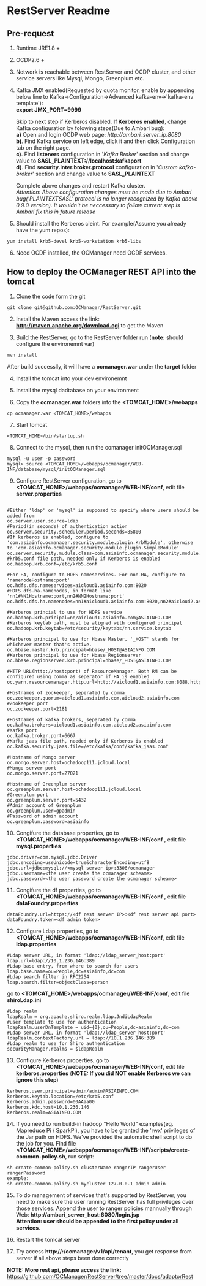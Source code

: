 # RestServer Readme
## Pre-request
1. Runtime JRE1.8 +  
2. OCDP2.6 +  
3. Network is reachable between RestServer and OCDP cluster, and other service servers like Mysql, Mongo, Greenplum etc.  
4. Kafka JMX enabled(Requested by quota monitor, enable by appending below line to Kafka->Configuration->Advanced kafka-env->'kafka-env template'):  
**export JMX_PORT=9999**  

   Skip to next step if Kerberos disabled. **If Kerberos enabled**, change Kafka configuration by folowing steps(Due to Ambari bug):  
   **a)** Open and login OCDP web page: *http://ambari_server_ip:8080*  
   **b)**. Find Kafka service on left edge, click it and then click Configuration tab on the right page.  
   **c)**. Find **listeners** configuration in '*Kafka Broker*' section and change value to **SASL_PLAINTEXT://localhost:kafkaport**  
   **d)**. Find **security.inter.broker.protocol** configuration in '*Custom kafka-broker*' section and change value to **SASL_PLAINTEXT**  

   Complete above changes and restart Kafka cluster.  
   *Attention: Above configuration changes must be made due to Ambari bug('PLAINTEXTSASL' protocol is no longer recognized by Kafka above 0.9.0 version). It wouldn't be neccessary to follow current step is Ambari fix this in future release*  

5. Should install the Kerberos cleint. For example(Assume you already have the yum repos):
```
yum install krb5-devel krb5-workstation krb5-libs
```
6. Need OCDF installed, the OCManager need OCDF services.

## How to deploy the OCManager REST API into the tomcat

1. Clone the code form the git
```
git clone git@github.com:OCManager/RestServer.git
```

2. Install the Maven access the link: __http://maven.apache.org/download.cgi__ to get the Maven 


3. Build the RestServer, go to the RestServer folder run
(__note:__ should configure the environemnt var)
```
mvn install
```
After build successlly, it will have a __ocmanager.war__ under the __target__ folder


4. Install the tomcat into your dev environemnt

5. Install the mysql dadtabase on your environment 

6. Copy the __ocmanager.war__ folders into the __<TOMCAT_HOME>/webapps__
```
cp ocmanager.war <TOMCAT_HOME>/webapps
```

7. Start tomcat
```
<TOMCAT_HOME>/bin/startup.sh
```

8. Connect to the mysql, then run the comanager  initOCManager.sql
```
mysql -u user -p password
mysql> source <TOMCAT_HOME>/webapps/ocmanager/WEB-INF/database/mysql/initOCManager.sql
```

9. Configure RestServer configuration, go to __<TOMCAT_HOME>/webapps/ocmanager/WEB-INF/conf__, edit file __server.properties__
```

#Either 'ldap' or 'mysql' is supposed to specify where users should be added from	
oc.server.user.source=ldap
#Period(in seconds) of authentication action	
oc.server.security.scheduler.period.seconds=85800
#If kerberos is enabled, configure to 'com.asiainfo.ocmanager.security.module.plugin.KrbModule', otherwise to 'com.asiainfo.ocmanager.security.module.plugin.SimpleModule'	
oc.server.security.mudule.class=com.asiainfo.ocmanager.security.module.plugin.KrbModule
#krb5.conf file path, needed only if Kerberos is enabled
oc.hadoop.krb.conf=/etc/krb5.conf

#For HA, configure to HDFS nameservices. For non-HA, configure to 'namenodeHostname:port'	
oc.hdfs.dfs.nameservices=aicloud1.asiainfo.com:8020
#HDFS dfs.ha.namenodes, in format like	'nn1#NN1Hostname:port,nn2#NN2Hostname:port'	
oc.hdfs.dfs.ha.namenodes=nn1#aicloud1.asiainfo.com:8020,nn2#aicloud2.asiainfo.com:8020

#Kerberos princial to use for HDFS service	
oc.hadoop.krb.pricipal=nn/aicloud1.asiainfo.com@ASIAINFO.COM
#Kerberos keytab path, must be aligned with configured principal	
oc.hadoop.krb.keytab=/etc/security/keytabs/nn.service.keytab

#Kerberos principal to use for Hbase Master, '_HOST' stands for whichever master that's active.    
oc.hbase.master.krb.principal=hbase/_HOST@ASIAINFO.COM
#Kerberos principal to use for Hbase Regionserver
oc.hbase.regionserver.krb.principal=hbase/_HOST@ASIAINFO.COM

#HTTP URL(http://host:port) of ResourceManager. Both RM can be configured using comma as seperator if HA is enabled
oc.yarn.resourcemanager.http.url=http://aicloud1.asiainfo.com:8088,http://aicloud2.asiainfo.com:8088

#Hostnames of zookeeper, seperated by comma
oc.zookeeper.quorum=aicloud1.asiainfo.com,aicloud2.asiainfo.com
#Zookeeper port
oc.zookeeper.port=2181

#Hostnames of kafka brokers, seperated by comma
oc.kafka.brokers=aicloud1.asiainfo.com,aicloud2.asiainfo.com
#Kafka port
oc.kafka.broker.port=6667
#Kafka jaas file path, needed only if Kerberos is enabled
oc.kafka.security.jaas.file=/etc/kafka/conf/kafka_jaas.conf

#Hostname of Mongo server
oc.mongo.server.host=ochadoop111.jcloud.local
#Mongo server port
oc.mongo.server.port=27021

#Hostname of Greenplum server
oc.greenplum.server.host=ochadoop111.jcloud.local
#Greenplum port
oc.greenplum.server.port=5432
#Admin account of Greenplum
oc.greenplum.user=gpadmin
#Password of admin account 
oc.greenplum.password=asiainfo
```

10. Congifure the database properties, go to __<TOMCAT_HOME>/webapps/ocmanager/WEB-INF/conf__ , edit file __mysql.properties__
```
jdbc.driver=com.mysql.jdbc.Driver
jdbc.encoding=useUnicode=true&characterEncoding=utf8
jdbc.url=jdbc:mysql://<mysql server ip>:3306/ocmanager
jdbc.username=<the user create the ocmanager scheame>
jdbc.password=<the user password create the ocmanager scheame>
```

11. Congifure the df properties, go to __<TOMCAT_HOME>/webapps/ocmanager/WEB-INF/conf__ , edit file __dataFoundry.properties__
```
dataFoundry.url=https://<df rest server IP>:<df rest server api port>
dataFoundry.token=<df admin token>
```

12. Configure Ldap properties, go to __<TOMCAT_HOME>/webapps/ocmanager/WEB-INF/conf__, edit file __ldap.properties__
```
#Ldap server URL, in format 'ldap://ldap_server_host:port'
ldap.url=ldap://10.1.236.146:389
#Ldap base entry, from where to search for users
ldap.base.name=ou=People,dc=asiainfo,dc=com
#Ldap search filter in RFC2254
ldap.search.filter=objectClass=person
```
go to __<TOMCAT_HOME>/webapps/ocmanager/WEB-INF/conf__, edit file __shiroLdap.ini__
```
#Ldap realm
ldapRealm = org.apache.shiro.realm.ldap.JndiLdapRealm
#user template to use for authentication
ldapRealm.userDnTemplate = uid={0},ou=People,dc=asiainfo,dc=com
#Ldap server URL, in format 'ldap://ldap_server_host:port'
ldapRealm.contextFactory.url = ldap://10.1.236.146:389
#Ldap realm to use for Shiro authentication
securityManager.realms = $ldapRealm
```


13. Configure Kerberos properties, go to __<TOMCAT_HOME>/webapps/ocmanager/WEB-INF/conf__, edit file __kerberos.properties__ (__NOTE: If you did NOT enable Kerberos we can ignore this step__)
```
kerberos.user.principal=admin/admin@ASIAINFO.COM
kerberos.keytab.location=/etc/krb5.conf
kerberos.admin.password=00AAaa00
kerberos.kdc.host=10.1.236.146
kerberos.realm=ASIAINFO.COM
```

14. If you need to run build-in hadoop "Hello World" examples(eg. Mapreduce Pi / SparkPi), you have to be granted the 'rwx' privileges of the Jar path on HDFS. We've provided the automatic shell script to do the job for you. Find file __<TOMCAT_HOME>/webapps/ocmanager/WEB-INF/scripts/create-common-policy.sh__, run script:
```
sh create-common-policy.sh clusterName rangerIP rangerUser rangerPassword
example:
sh create-common-policy.sh mycluster 127.0.0.1 admin admin
```

15. To do management of services that's supported by RestServer, you need to make sure the user running RestServer has full privileges over those services. Append the user to ranger policies mannually through Web: __http://ambari_server_host:6080/login.jsp__		
__Attention: user should be appended to the first policy under all services__.

16. Restart the tomcat server

17. Try access __http://<your tomcat server>:<port>/ocmanager/v1/api/tenant__, you get response from server if all above steps been done correctly


__NOTE: More rest api, please access the link:__  https://github.com/OCManager/RestServer/tree/master/docs/adaptorRest
